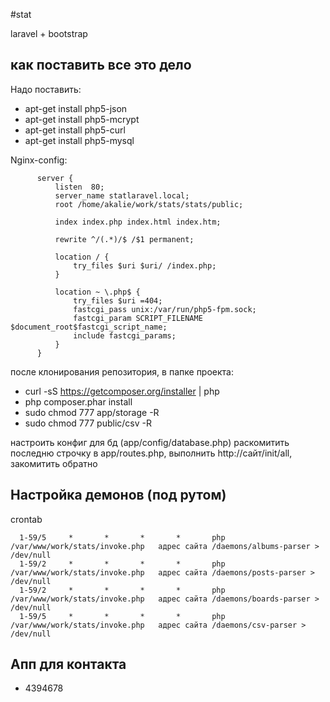 #stat

laravel + bootstrap

## как поставить все это дело

  Надо поставить:
  * apt-get install php5-json
  * apt-get install php5-mcrypt
  * apt-get install php5-curl
  * apt-get install php5-mysql
  
  Nginx-config:
  ```
        server {
            listen  80;
            server_name statlaravel.local;
            root /home/akalie/work/stats/stats/public;

            index index.php index.html index.htm;

            rewrite ^/(.*)/$ /$1 permanent;

            location / {
                try_files $uri $uri/ /index.php;
            }

            location ~ \.php$ {
                try_files $uri =404;
                fastcgi_pass unix:/var/run/php5-fpm.sock;
                fastcgi_param SCRIPT_FILENAME $document_root$fastcgi_script_name;
                include fastcgi_params;
            }
        }
  ```

  после клонирования репозитория, в папке проекта:
  * curl -sS https://getcomposer.org/installer | php
  * php composer.phar install
  * sudo chmod 777 app/storage -R
  * sudo chmod 777 public/csv -R

  настроить конфиг для бд (app/config/database.php)
  раскомитить последню строчку в app/routes.php, выполнить http://сайт/init/all, закомитить обратно

  ## Настройка демонов (под рутом)
  crontab
  ```
    1-59/5     *       *       *       *       php /var/www/work/stats/invoke.php   адрес сайта /daemons/albums-parser > /dev/null
    1-59/2     *       *       *       *       php /var/www/work/stats/invoke.php   адрес сайта /daemons/posts-parser > /dev/null
    1-59/2     *       *       *       *       php /var/www/work/stats/invoke.php   адрес сайта /daemons/boards-parser > /dev/null
    1-59/5     *       *       *       *       php /var/www/work/stats/invoke.php   адрес сайта /daemons/csv-parser > /dev/null
  ```

  ## Апп для контакта
  * 4394678